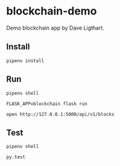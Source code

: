 # blockchain-demo

Demo blockchain app by Dave Ligthart.

## Install

`pipenv install`

## Run

`pipenv shell`

`FLASK_APP=blockchain flask run`

`open http://127.0.0.1:5000/api/v1/blocks`

## Test

`pipenv shell`

`py.test`
